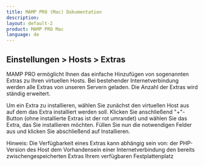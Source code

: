 ```yaml
---
title: MAMP PRO (Mac) Dokumentation
description: 
layout: default-2
product: MAMP PRO Mac
language: de
---
```


## Einstellungen > Hosts > Extras
MAMP PRO ermöglicht Ihnen das einfache Hinzufügen von sogenannten Extras zu Ihren virtuellen Hosts. Bei bestehender Internetverbindung werden alle Extras von unseren Servern geladen. Die Anzahl der Extras wird ständig erweitert.

Um ein Extra zu installieren, wählen Sie zunächst den virtuellen Host aus auf dem das Extra installiert werden soll. Klicken Sie anschließend "+"-Button (ohne installierte Extras ist der rot umrandet) und wählen Sie das Extra, das Sie installieren möchten. Füllen Sie nun die notwendigen Felder aus und klicken Sie abschließend auf Installieren.


<div class="alert" role="alert">
Hinweis: Die Verfügbarkeit eines Extras kann abhängig sein von:
der PHP-Version des Host
dem Vorhandensein einer Internetverbindung
den bereits zwischengespeicherten Extras
Ihrem verfügbaren Festplattenplatz
</div>
